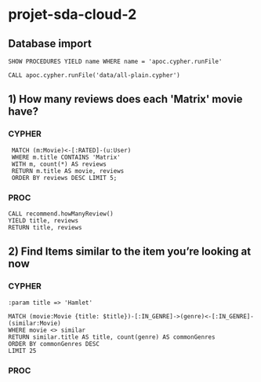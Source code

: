 # projet-sda-cloud-2

## Database import
    SHOW PROCEDURES YIELD name WHERE name = 'apoc.cypher.runFile'

    CALL apoc.cypher.runFile('data/all-plain.cypher')

## 1) How many reviews does each 'Matrix' movie have?
### CYPHER
     MATCH (m:Movie)<-[:RATED]-(u:User)
     WHERE m.title CONTAINS 'Matrix'
     WITH m, count(*) AS reviews
     RETURN m.title AS movie, reviews
     ORDER BY reviews DESC LIMIT 5;
### PROC 
    CALL recommend.howManyReview()
    YIELD title, reviews
    RETURN title, reviews

## 2) Find Items similar to the item you’re looking at now
### CYPHER
    :param title => 'Hamlet'

    MATCH (movie:Movie {title: $title})-[:IN_GENRE]->(genre)<-[:IN_GENRE]-(similar:Movie)
    WHERE movie <> similar
    RETURN similar.title AS title, count(genre) AS commonGenres
    ORDER BY commonGenres DESC
    LIMIT 25


### PROC 